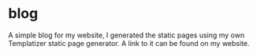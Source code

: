 # blog

A simple blog for my website, I generated the static pages using my own Templatizer static page generator. A link to it can be found on my website.